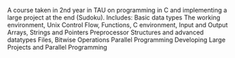 A course taken in 2nd year in TAU on programming in C and implementing a large project at the end (Sudoku).
Includes:
Basic data types
The working environment, Unix
Control Flow, Functions, C environment, Input and Output
Arrays, Strings and Pointers
Preprocessor
Structures and advanced datatypes
Files, Bitwise Operations
Parallel Programming
Developing Large Projects and Parallel Programming

